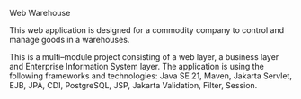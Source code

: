 Web Warehouse

This web application is designed for a commodity company to control and manage goods in a warehouses.

This is a multi–module project consisting of a web layer, a business layer and Enterprise Information System layer.
The application is using the following frameworks and technologies: Java SE 21, Maven, Jakarta Servlet, EJB, JPA, CDI, PostgreSQL, JSP, Jakarta Validation, Filter, Session.
